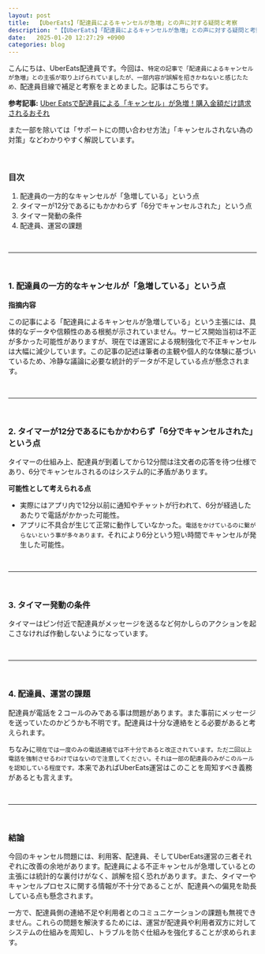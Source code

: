 ```yaml
---
layout: post
title:  【UberEats】「配達員によるキャンセルが急増」との声に対する疑問と考察
description: "【【UberEats】「配達員によるキャンセルが急増」との声に対する疑問と考察"
date:   2025-01-20 12:27:29 +0900
categories: blog
---
```


こんにちは、UberEats配達員です。今回は、`特定の記事で「配達員によるキャンセルが急増」との主張が取り上げられていましたが、一部内容が誤解を招きかねないと感じたため、`配達員目線で補足と考察をまとめました。記事はこちらです。

**参考記事:** [Uber Eatsで配達員による「キャンセル」が急増！購入金額だけ請求されるおそれ](https://news.yahoo.co.jp/articles/4c9993294f134ada4ab8da8d43720d3568ad8b78?page=2)  

また一部を除いては「サポートにの問い合わせ方法」「キャンセルされない為の対策」などわかりやすく解説しています。

<br>

### 目次

1. 配達員の一方的なキャンセルが「急増している」という点
2. タイマーが12分であるにもかかわらず「6分でキャンセルされた」という点
3. タイマー発動の条件
4. 配達員、運営の課題

<br>

---

<br>

### 1. 配達員の一方的なキャンセルが「急増している」という点

**指摘内容**

この記事による「配達員によるキャンセルが急増している」という主張には、具体的なデータや信頼性のある根拠が示されていません。サービス開始当初は不正が多かった可能性がありますが、現在では運営による規制強化で不正キャンセルは大幅に減少しています。この記事の記述は筆者の主観や個人的な体験に基づいているため、冷静な議論に必要な統計的データが不足している点が懸念されます。

<br>

---

<br>

### 2. タイマーが12分であるにもかかわらず「6分でキャンセルされた」という点

タイマーの仕組み上、配達員が到着してから12分間は注文者の応答を待つ仕様であり、6分でキャンセルされるのはシステム的に矛盾があります。

**可能性として考えられる点**

- 実際にはアプリ内で12分以前に通知やチャットが行われて、6分が経過したあたりで電話がかかった可能性。
- アプリに不具合が生じて正常に動作していなかった。`電話をかけているのに繋がらないという事が多々あります。`それにより6分という短い時間でキャンセルが発生した可能性。

<br>

---

<br>

### 3. タイマー発動の条件

タイマーはピン付近で配達員がメッセージを送るなど何かしらのアクションを起こさなければ作動しないようになっています。

<br>

---

<br>

### 4. 配達員、運営の課題

配達員が電話を２コールのみである事は問題があります。また事前にメッセージを送っていたのかどうかも不明です。配達員は十分な連絡をとる必要があると考えられます。

ちなみに`現在では一度のみの電話連絡では不十分であると改正されています。ただ二回以上電話を強制させるわけではないので注意してください。それは一部の配達員のみがこのルールを認知している程度です。`本来であればUberEats運営はこのことを周知すべき義務があるとも言えます。

<br>

---

<br>

### 結論

今回のキャンセル問題には、利用客、配達員、そしてUberEats運営の三者それぞれに改善の余地があります。配達員による不正キャンセルが急増しているとの主張には統計的な裏付けがなく、誤解を招く恐れがあります。また、タイマーやキャンセルプロセスに関する情報が不十分であることが、配達員への偏見を助長している点も懸念されます。

一方で、配達員側の連絡不足や利用者とのコミュニケーションの課題も無視できません。これらの問題を解決するためには、運営が配達員や利用者双方に対してシステムの仕組みを周知し、トラブルを防ぐ仕組みを強化することが求められます。

